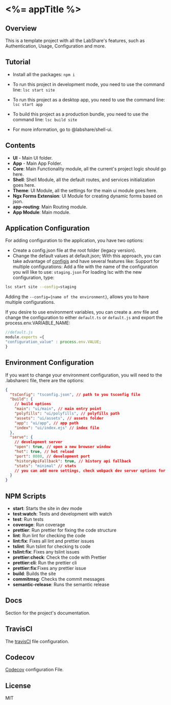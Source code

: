 # <%= appTitle %>

## Overview

This is a template project with all the LabShare's features, such as Authentication, Usage, Configuration and more.

## Tutorial

- Install all the packages: `npm i`

- To run this project in development mode, you need to use the command line: `lsc start site`

* To run this project as a desktop app, you need to use the command line: `lsc start app`

* To build this project as a production bundle, you need to use the command line: `lsc build site`

* For more information, go to @labshare/shell-ui.

## Contents

- **UI** - Main UI folder.
- **App** - Main App Folder.
- **Core**: Main Functionality module, all the current's project logic should go here.
- **Shell**: Shell Module, all the default routes, and services initialization goes here.
- **Theme**: UI Module, all the settings for the main ui module goes here.
- **Ngx Forms Extension**: UI Module for creating dynamic forms based on json.
- **app-routing**: Main Routing module.
- **App Module**: Main module.

## Application Configuration

For adding configuration to the application, you have two options:

- Create a config.json file at the root folder (legacy version).
- Change the default values at default.json; With this approach, you can take advantage of
  [configjs](https://www.npmjs.com/package/config) and have several features like: Support for multiple configurations:
  Add a file with the name of the configuration you will like to use: `staging.json` For loading lsc with the new
  configuration, type:

```sh
lsc start site --config=staging
```

Adding the `--config={name of the environment}`, allows you to have multiple configurations.

If you desire to use environment variables, you can create a .env file and change the configuration to either
`default.ts` or `default.js` and export the process.env.VARIABLE_NAME:

```js
//default.js
module.exports ={
"configuration_value" : process.env.VALUE;
}
```

## Environment Configuration

If you want to change your environment configuration, you will need to the .labsharerc file, there are the options:

```json
{
  "tsConfig": "tsconfig.json", // path to you tsconfig file
  "build": {
    // build options
    "main": "ui/main", // main entry point
    "polyfills": "ui/polyfills", // polyfills path
    "assets": "ui/assets", // assets folder
    "app": "ui/app", // app path
    "index": "ui/index.ejs" // index file
  },
  "serve": {
    // development server
    "open": true, // open a new browser window
    "hot": true, // hot reload
    "port": 8080, // development port
    "historyApiFallback": true, // history api fallback
    "stats": "minimal" // stats
    // you can add more settings, check webpack dev server options for more // information
  }
}
```

## NPM Scripts

- **start**: Starts the site in dev mode
- **test:watch**: Tests and development with watch
- **test**: Run tests
- **coverage**: Run coverage
- **prettier**: Run prettier for fixing the code structure
- **lint**: Run lint for checking the code
- **lint:fix**: Fixes all lint and prettier issues
- **tslint**: Run tslint for checking ts code
- **tslint:fix**: Fixes any tslint issues
- **prettier:check**: Check the code with Prettier
- **prettier:cli**: Run the prettier cli
- **prettier:fix**:Fixes any prettier issue
- **build**: Builds the site
- **commitmsg**: Checks the commit messages
- **semantic-release**: Runs the semantic release

## Docs

Section for the project's documentation.

## TravisCI

The [travisCI](https://travis-ci.com/) file configuration.

## Codecov

[Codecov](https://codecov.io) configuration File.

## License

MIT
